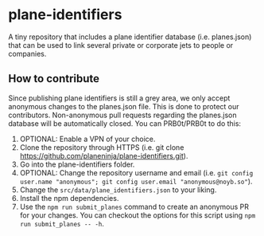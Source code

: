 # plane-identifiers

A tiny repository that includes a plane identifier database (i.e. planes.json) that can be used to link several private or corporate jets to people or companies.

## How to contribute

Since publishing plane identifiers is still a grey area, we only accept anonymous changes to the planes.json file. This is done to protect our contributors. Non-anonymous pull requests regarding the planes.json database will be automatically closed. You can PRB0t/PRB0t to do this:

1.  OPTIONAL: Enable a VPN of your choice.
2.  Clone the repository through HTTPS (i.e. git clone <https://github.com/planeninja/plane-identifiers.git>).
3.  Go into the plane-identifiers folder.
4.  OPTIONAL: Change the repository username and email (i.e. `git config user.name "anonymous"; git config user.email "anonymous@noyb.so"`).
5.  Change the `src/data/plane_identifiers.json` to your liking.
6.  Install the npm dependencies.
7.  Use the `npm run submit_planes` command to create an anonymous PR for your changes. You can checkout the options for this script using `npm run submit_planes -- -h`.
